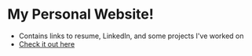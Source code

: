 # My Personal Website!

* Contains links to resume, LinkedIn, and some projects I've worked on
* [Check it out here](https://mmpatterson.github.io/)
